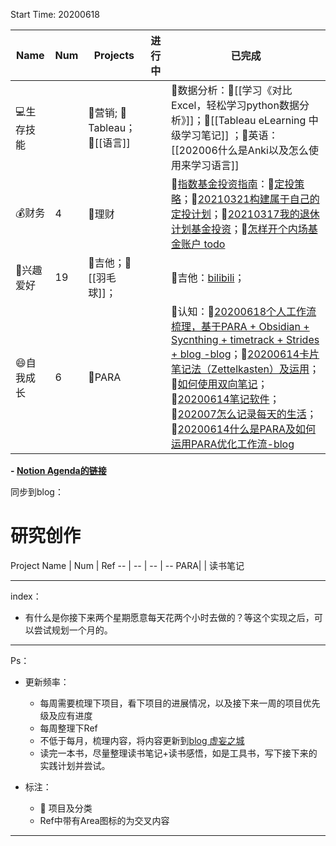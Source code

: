 Start Time: 20200618


 Name | Num | Projects |进行中 |已完成
-- | -- | -- | -- | --
💻生存技能 | | 📌营销; 📌Tableau；📌[[语言]] ||📌数据分析：🔗[[学习《对比Excel，轻松学习python数据分析》]]；🔗[[Tableau eLearning 中级学习笔记]] ；📌英语：[[202006什么是Anki以及怎么使用来学习语言]]
💰财务 | 4 |📌理财 || 📌[指数基金投资指南](指数基金投资指南)：🔗[定投策略](定投策略.md)；🔗[20210321构建属于自己的定投计划](20210321%E6%9E%84%E5%BB%BA%E5%B1%9E%E4%BA%8E%E8%87%AA%E5%B7%B1%E7%9A%84%E5%AE%9A%E6%8A%95%E8%AE%A1%E5%88%92.md)；🔗[20210317我的退休计划基金投资](20210317%E6%88%91%E7%9A%84%E9%80%80%E4%BC%91%E8%AE%A1%E5%88%92%E5%9F%BA%E9%87%91%E6%8A%95%E8%B5%84.md)；🔗[怎样开个内场基金账户 todo](怎样开个内场基金账户%20todo.md) 
🎸兴趣爱好 | 19 |📌吉他；📌[[羽毛球]]； ||📌吉他：[bilibili](https://space.bilibili.com/260946131)；
😄自我成长 | 6 |📌PARA||📌认知：🔗[20200618个人工作流梳理，基于PARA + Obsidian + Sycnthing + timetrack + Strides + blog -blog](20200618%E4%B8%AA%E4%BA%BA%E5%B7%A5%E4%BD%9C%E6%B5%81%E6%A2%B3%E7%90%86%EF%BC%8C%E5%9F%BA%E4%BA%8EPARA%20+%20Obsidian%20+%20Sycnthing%20+%20timetrack%20+%20Strides%20+%20blog%20-blog.md)；🔗[20200614卡片笔记法（Zettelkasten）及运用](20200614卡片笔记法（Zettelkasten）及运用.md)；🔗[如何使用双向笔记](如何使用双向笔记)；🔗[20200614笔记软件](20200614笔记软件.md)；🔗[202007怎么记录每天的生活](202007怎么记录每天的生活.md)；🔗[20200614什么是PARA及如何运用PARA优化工作流-blog](20200614%E4%BB%80%E4%B9%88%E6%98%AFPARA%E5%8F%8A%E5%A6%82%E4%BD%95%E8%BF%90%E7%94%A8PARA%E4%BC%98%E5%8C%96%E5%B7%A5%E4%BD%9C%E6%B5%81-blog.md)


**- [Notion Agenda的链接](https://www.notion.so/Agenda-9c68058559c84ff3885259271195206b)**

同步到blog：
# 研究创作
 Project Name | Num | Ref 
-- | -- | -- | -- 
PARA| | 读书笔记

---
index：
- 有什么是你接下来两个星期愿意每天花两个小时去做的？等这个实现之后，可以尝试规划一个月的。

---

Ps：
- 更新频率：
	- 每周需要梳理下项目，看下项目的进展情况，以及接下来一周的项目优先级及应有进度
	- 每周整理下Ref
	- 不低于每月，梳理内容，将内容更新到[blog 虚妄之城](https://liheyuting.github.io/)
	- 读完一本书，尽量整理读书笔记+读书感悟，如是工具书，写下接下来的实践计划并尝试。

- 标注：
	- 📌 项目及分类
	- Ref中带有Area图标的为交叉内容

---



